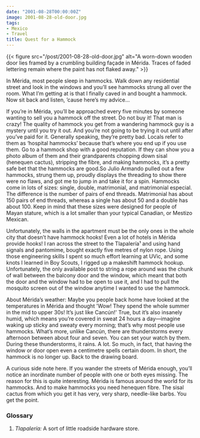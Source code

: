 ```yaml
---
date: "2001-08-28T00:00:00Z"
image: 2001-08-28-old-door.jpg
tags:
- Mexico
- Travel
title: Quest for a Hammock
---
```


{{< figure src="/post/2001-08-28-old-door.jpg" alt="A worn-down wooden door lies framed by a crumbling building façade in Mérida. Traces of faded lettering remain where the paint has not flaked away." >}}

In Mérida, most people sleep in hammocks. Walk down any residential street and
look in the windows and you’ll see hammocks strung all over the room. What I’m
getting at is that I finally caved in and bought a hammock. Now sit back and
listen, ’cause here’s my advice…<!--more-->

If you’re in Mérida, you’ll be approached every five minutes by someone wanting
to sell you a hammock off the street. Do not buy it! That man is crazy! The
quality of hammock you get from a wandering hammock guy is a mystery until you
try it out. And you’re not going to be trying it out until after you’ve paid
for it. Generally speaking, they’re pretty bad. Locals refer to them as
‘hospital hammocks’ because that’s where you end up if you use them. Go to a
hammock shop with a good reputation. If they can show you a photo album of them
and their grandparents chopping down sisal (henequen cactus), stripping the
fibre, and making hammocks, it’s a pretty safe bet that the hammocks are
good.So Julio Armando pulled out a few hammocks, strung them up, proudly
displays the threading to show there were no flaws, and got me to jump in and
take it for a spin. Hammocks come in lots of sizes: single, double,
matrimonial, and matrimonial especial. The difference is the number of pairs of
end threads. Matrimonial has about 150 pairs of end threads, whereas a single
has about 50 and a double has about 100. Keep in mind that these sizes were
designed for people of Mayan stature, which is a lot smaller than your typical
Canadian, or Mestizo Mexican.

Unfortunately, the walls in the apartment must be the only ones in the whole
city that doesn’t have hammock hooks! Even a lot of hotels in Mérida provide
hooks! I ran across the street to the Tlapalería¹ and using hand signals and
pantomime, bought exactly five metres of nylon rope. Using those engineering
skills I spent so much effort learning at UVic, and some knots I learned in Boy
Scouts, I rigged up a makeshift hammock hookup. Unfortunately, the only
available post to string a rope around was the chunk of wall between the
balcony door and the window, which meant that both the door and the window had
to be open to use it, and I had to pull the mosquito screen out of the window
anytime I wanted to use the hammock.

About Mérida’s weather: Maybe you people back home have looked at the
temperatures in Mérida and thought 'Wow! They spend the whole summer in the mid
to upper 30s! It’s just like Cancún!' True, but it’s also insanely humid, which
means you’re covered in sweat 24 hours a day—imagine waking up sticky and
sweaty every morning; that’s why most people use hammocks. What’s more, unlike
Cancún, there are thunderstorms every afternoon between about four and seven.
You can set your watch by them. During these thunderstorms, it rains. A lot. So
much, in fact, that having the window or door open even a centimetre spells
certain doom. In short, the hammock is no longer up. Back to the drawing board.

A curious side note here. If you wander the streets of Mérida enough, you’ll
notice an inordinate number of people with one or both eyes missing. The reason
for this is quite interesting. Mérida is famous around the world for its
hammocks. And to make hammocks you need henequen fibre. The sisal cactus from
which you get it has very, very sharp, needle-like barbs. You get the point.

### Glossary

1. *Tlapalería:* A sort of little roadside hardware store.
